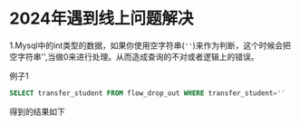 # 2024年遇到线上问题解决

1.Mysql中的int类型的数据，如果你使用空字符串(`''`)来作为判断，这个时候会把空字符串'',当做0来进行处理。从而造成查询的不对或者逻辑上的错误。

例子1

```sql
SELECT transfer_student FROM flow_drop_out WHERE transfer_student=''
```

得到的结果如下

